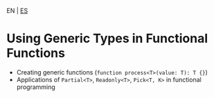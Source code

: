 <!-- MULTILANGUAJE MENU START -->
EN | [ES](https://lckpig.gitbook.io/es-practical-dev-handbook/typescript/functional-programming/generics-functional-functions)
<!-- MULTILANGUAJE MENU END -->

# Using Generic Types in Functional Functions

- Creating generic functions (`function process<T>(value: T): T {}`)
- Applications of `Partial<T>`, `Readonly<T>`, `Pick<T, K>` in functional programming 